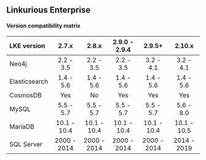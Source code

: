 ## Linkurious Enterprise

#### Version compatibility matrix

| LKE version   | 2.7.x       | 2.8.x       | 2.9.0 - 2.9.4 | 2.9.5+      | 2.10.x      |
|:--------------|:-----------:|:-----------:|:-------------:|:-----------:|:-----------:|
| Neo4j         | 2.2 - 3.5   | 2.2 - 3.5   | 2.2 - 3.5     | 3.2 - 4.1   | 3.2 - 4.1   |
| Elasticsearch | 1.4 - 5.6   | 1.4 - 5.6   | 1.4 - 5.6     | 1.4 - 5.6   | 1.4 - 5.6   |
| CosmosDB      | Yes         | No          | Yes           | Yes         | Yes         |
| MySQL         | 5.5 - 5.7   | 5.5 - 5.7   | 5.5 - 5.7     | 5.5 - 5.7   | 5.6 - 8.0   |
| MariaDB       | 10.1 - 10.4 | 10.1 - 10.4 | 10.1 - 10.4   | 10.1 - 10.4 | 10.1 - 10.5 |
| SQL Server    | 2000 - 2014 | 2000 - 2014 | 2000 - 2014   | 2000 - 2014 | 2014 - 2019 |
